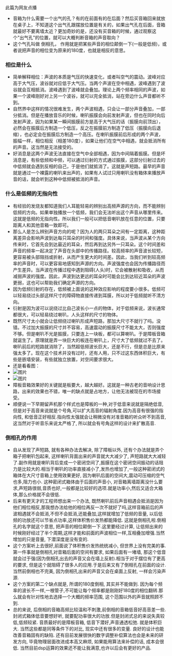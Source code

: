  此篇为网友点播
 - 音箱为什么需要一个出气的孔？有的在前面有的在后面？然后买音箱回来就放在桌子上，不知道这个出气孔跟摆放位置是有关的，如果出气孔在后面，音箱就最好不要离墙太近？更加奇妙的是，还没有买音箱的时候，通过观察这个"出气孔"的位置，就可以大概判断音箱的声音取向？
 - 这个气孔叫做 倒相孔， 作用就是把某些声音的相位颠倒一下(一般是低频)，或者说把声音的相位变为原来的180度，也就是相反的意思。
### 相位是什么
- 简单解释相位：声波的本质是气压的快速变化，或者叫空气的震动。波峰对应高于大气压，波谷就对应低于大气压。当两个声波在空中相遇，波峰遇到了波谷就会互相抵消。波峰遇到了波峰就会叠加。理论上两个频率相同的声波，如果一个波峰刚好对上另一个波谷，就可以完全抵消，站在旁边什么声音都听不到。
- 自然界中这样的情况很难发生，两个声波相遇，只会让一部分声音叠加，一部分抵消。但是在播放音乐的时候，喇叭振膜会向前发射声波，但也在同时向后发射声波，因为如果某一瞬间振膜前方是高于大气压的话（振膜向前顶出），必然会在振膜后方制造一个低压，反之在振膜前方制造了低压（振膜向后退缩），也必定会在振膜后方制造一个高压。在喇叭振膜前后形成的两个声波，振幅一样，相位相反（相差180度），如果让他们在空气中相遇，就会抵消所有的声音。这当然是无法接受的。
- 好消息是这两个声波无法直接在空气中全部相遇，因为中间隔着振膜。但是坏消息是，有些低频和中频，可以通过衍射的方式通过振膜，这部分衍射过去的中低频就会遇到反相的自己，于是他们就抵消了。这就是声短路。最早的声音就是通过一个裸露的喇叭来出声的，如果有人试过只用喇叭没有箱体来播放声音的话，就会听到这种中低频被抵消的声音。
### 什么是低频的无指向性
- 有经验的发烧友都知道我们人耳能轻易的辨别出高频声源的方向，而不能辨别低频的方向。如果单独播放一个低频，我们会无法听出这个声音从哪里传来。这就是低频的无指向性。所以我们一般可以把低音喇叭放在任意的位置，只要距离人和其他音箱一致即可。
- 那么人是怎么辨别声音方向的呢？因为人的两只耳朵之间有一定距离，这种距离差异会影响声波到达每只耳朵的时间和强度。具体来说，当声波从某个方向传来时，它首先会到达最近的耳朵，然后再到达另外一只耳朵。这个时间差和声音的频率一起决定了声音在头部中的传播路径。较高频率的声音波长较短，更容易被头部阻挡或折射，从而产生更大的时间差。因此，当我们听到较高频率的声音时，可以更容易地感知到声源的方向。声波强度也会因为传播路径而产生差异。当声波在传播过程中遇到阻碍(人头)时，它会被散射和吸收，从而减弱声波的强度。因此，声波到达更远的耳朵时可能会比到达较近耳朵的声波更弱，这也可以帮助我们确定声源的方向。
- 因为低频衍射的存在，低频被上面说的这种效应影响的程度要小很多。低频可以轻易绕过头部这样尺寸的障碍物直接传递到耳膜，所以对于低频就听不清方向。
- 衍射是因为波可以说绕过比自己波长小一点的物体，对于低频来说，波长通常都很大，可以轻易绕过喇叭，人头这样的尺寸的物体。
- 既然尺寸太小就会让低频绕过喇叭形成声短路，那加大尺寸不就行了吗。没错。不过加大振膜的尺寸并不容易，高速震动的振膜尺寸不能太大，否则强度不够。但是喇叭不光是振膜，只要连上一块板，都可以算喇叭。于是障板音箱就诞生了。原理就是弄一块巨大的板连在喇叭上，尺寸大了低频就过不去了。喇叭前后的短路就消除了，当然超低频波长巨大，还是不行，但是总是比原来强太多了。现在这个技术并没有过时，还有人用，只不过这东西体积巨大，有些是嵌墙安装，有些就独立放置，对空间要求很大。
- 还是看看图：
- ![图片](https://user-images.githubusercontent.com/42371034/226321488-70ce5daf-d4a9-4c9b-beb1-232893e7fd2f.png)
- ![图片](https://user-images.githubusercontent.com/42371034/226321856-4443c2e1-cdb8-4dc9-942f-043807212b74.png)
- 障板音箱效果好的关键就是板要大，越大越好。这就是一种古老的音响设计思路，出来的效果也不错，唯一的缺点就是占地方，让他无法被现在的市场接受。
- 顺便说一下早期留声机那个样式也是障板的一种,对于低音来说就是隔绝低音,但是对于高音来说就是个号角,可以扩大高音的辐射角度.因为高音有很强的指向性, 和低音正好相反.指向性太强就会让稍微没有对准音箱的听众听不到高音, 这当然对于听音乐来说太严格了, 所以就会有号角这样的设计来扩散高音.
### 倒相孔的作用
- 自从发现了声短路, 就有各种办法去解决, 除了障板以外, 还有个办法就是弄个箱子把喇叭包起来, 这样喇叭背面出来的声音就大大减少了, 声短路就大大减轻了.副作用就是喇叭背后变成一个密闭空间了,振膜在这个密闭空间振动的话阻力是比较大的.相当于喇叭的功率直接减小了,发热也增加了,一般这种密闭式的箱体在大尺寸音箱上使用效果更好, 因为喇叭后面的空间大,震动可压缩的空气也多,阻力也小. 这种密闭式箱体由于后面的声音小, 对音箱离墙距离没什么要求,声短路很弱,音质也好,一般都是比较好的选项.就是功率小,然后又适合大箱体,那么价格就不会很低.
- 后来有更天才的工程师想出来一个办法, 既然喇叭前后声音相遇会抵消是因为他们相位相反,那我想办法给他的相位再反一次不就好了吗,这样音箱前后的声波相遇就不会抵消,不但不会抵消,还能叠加,这样就增加了低频的音量, 以后低频的功放还可以节省点功率,这样体积售价发热都能降低. 这就是倒相孔啦.倒相孔的名字就这个意思, 把声音的相位颠倒一下.这里要经过计算, 让低频出来的时候刚好经过了半个周期,这样才能和前面的声波相位一样,互相叠加增强.当然增加的只是音量, 下潜深度是没有变的.
- 这个方案听上去很好,前面说了体积售价发热统统减小, 但世界上没有完美的事. 第一件事就是倒相孔对音箱后面的空间有要求, 如果后面有一堵墙, 那这个低音就会过于强(因为倒相孔出去的声音又会在墙上反射).相当于对于摆位有了更高的要求, 但是这个就阻碍了很多人的应用.于是后来又有了倒相孔在前面的设计. 当然前倒相也不完美, 因为倒相孔出来的声音又会在桌面上反射, 一样会污染声源.
- 这个方案的第二个缺点就是, 所谓的180度倒相, 其实并不能做到. 因为每个频率的波长不一样,一根管子,不可能让每个频率都是刚刚好180度的相位翻转.那么就会有针对性地去选择一个大概的频率范围, 这个范围以外的声音就照顾不到.
- 总的来说, 后倒相的音箱高频比较温和不刺激,前倒相的音箱低音好高音差一些. 封闭式箱体低音要想好听, 就要配功率很大的功放.但是封闭式总的来说失真较低,低频较紧. 音质最好的是障板音箱, 低音下潜好,声音通透松弛. 就是体积巨大. 当然这些都是同等条件下的对比, 现实中还有很多的变量. 良好的设计也能改善音箱固有的缺陷. 还有目前发展很快的数字调整补偿算法也会是未来的研发方向, 毕竟物理层面改进成本高又麻烦, 如果能用算法来补偿的话, 成本会很低. 当然目前dsp运算的效果还不能让我满意,也许以后会有更好的产品.
